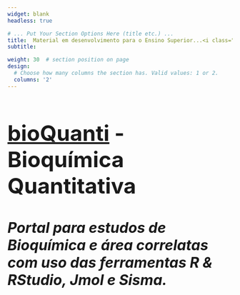 ```yaml
---
widget: blank
headless: true

# ... Put Your Section Options Here (title etc.) ...
title:  Material em desenvolvimento para o Ensino Superior...<i class="fa-solid fa-toolbox"></i>
subtitle: 

weight: 30  # section position on page
design:
  # Choose how many columns the section has. Valid values: 1 or 2.
  columns: '2'
---
```


<font size="6">

## [bioQuanti](https://bioquanti.netlify.app/) - Bioquímica Quantitativa <i class="fa-solid fa-dna"></i> 
##### Portal para estudos de *Bioquímica* e área correlatas com uso das ferramentas *R & RStudio*, *Jmol* e *Sisma*.
</font>



